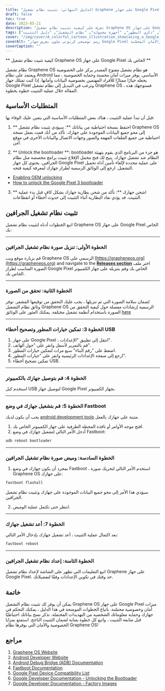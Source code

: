 ```yaml
---
title: "الدليل النهائي: تثبيت نظام تشغيل Graphene على جهاز Google Pixel"
draft: false
toc: true
date: 2023-05-21
description: "تعرف على كيفية تثبيت نظام تشغيل Graphene OS على جهاز Google Pixel لتحسين الخصوصية والأمان."
tags: ["نظام تشغيل الجرافين", "جوجل بيكسل", "خصوصية", "حماية", "ذكري المظهر", "أجهزة محمولة", "نظام التشغيل", "دليل التثبيت", "ROM مخصص", "تركز على الخصوصية", "حماية البيانات", "نظام تشغيل آمن", "مفتوح المصدر", "أمن الجهاز", "ميزات الخصوصية", "بيانات شخصية", "خصوصية الجوال", "خصوصية البيانات", "تخصيص الجهاز", "تكنولوجيا", "تركيب البكسل", "نظام تشغيل يركز على الخصوصية", "تثبيت نظام تشغيل الجرافين", "امن الهاتف", "الخصوصية والأمن", "تخصيص جهاز البكسل", "تحسينات الخصوصية", "دليل حماية البيانات", "نظام تشغيل آمن", "ميزات خصوصية Pixel", "خصوصية بيانات الجوال"]
cover: "/img/cover/A_colorful_cartoon_illustration_showcasing_a_Google_Pixel.png"
coverAlt: "رسم توضيحي كرتوني ملون يعرض جهاز Google Pixel مع درع يرمز إلى ميزات الخصوصية والأمان المحسّنة."
coverCaption: ""
---
```


** كيفية تثبيت نظام تشغيل Graphene OS على جهاز Google Pixel الخاص بك **

نظام تشغيل Graphene OS هو نظام تشغيل مفتوح المصدر يركز على الخصوصية ويعتمد على نظام Android الأساسي. يوفر ميزات أمان محسنة وحماية الخصوصية ، مما يجعله خيارًا ممتازًا للأفراد المهتمين بخصوصية البيانات وأمانها. إذا كنت تمتلك جهاز Google Pixel وترغب في التبديل إلى نظام تشغيل Graphene OS ، فستوجهك هذه المقالة خلال عملية التثبيت خطوة بخطوة.

## المتطلبات الأساسية

قبل أن تبدأ عملية التثبيت ، هناك بعض المتطلبات الأساسية التي يتعين عليك الوفاء بها:

1. ** احتفظ بنسخة احتياطية من بياناتك **: سيؤدي تثبيت نظام تشغيل Graphene OS إلى محو جميع البيانات الموجودة على جهازك. تأكد من أنك قمت بعمل نسخة احتياطية من جميع الملفات المهمة والصور وجهات الاتصال والبيانات الأخرى في موقع آمن.

2. ** Unlock the bootloader **: bootloader هو جزء من البرنامج الذي يقوم بتهيئة النظام عند تشغيل جهازك. يتيح لك فتح محمل الإقلاع تثبيت برامج مخصصة مثل نظام الجرافين. يحتوي كل جهاز Google Pixel على عملية محددة لإلغاء تأمين أداة تحميل التشغيل. ارجع إلى الوثائق الرسمية لطراز جهازك لمعرفة كيفية فتحه.

- [Enabling OEM unlocking](https://grapheneos.org/install/cli#enabling-oem-unlocking)
- [How to unlock the Google Pixel 3 bootloader](https://www.androidauthority.com/unlock-pixel-3-bootloader-915961/)

3. ** اشحن جهازك **: تأكد من شحن بطارية جهازك بشكل كافٍ قبل بدء عملية التثبيت. قد يؤدي نفاد البطارية أثناء التثبيت إلى حدوث أخطاء أو انقطاعات.

## تثبيت نظام تشغيل الجرافين

اتبع الخطوات أدناه لتثبيت نظام تشغيل Graphene OS على جهاز Google Pixel الخاص بك:

______

### الخطوة الأولى: تنزيل صورة نظام تشغيل الجرافين

قم بزيارة موقع ويب Graphene OS الرسمي على [https://grapheneos.org](https://grapheneos.org) and navigate to the [**Releases section**](https://grapheneos.org/releases) اختر ملف الصورة المناسب لطراز Google Pixel الخاص بك وقم بتنزيله على جهاز الكمبيوتر الخاص بك.

______

### الخطوة الثانية: تحقق من الصورة

لضمان سلامة الصورة التي تم تنزيلها ، يجب عليك التحقق من توقيعها المشفر. توفر وثائق نظام التشغيل Graphene OS الرسمية إرشادات مفصلة حول كيفية التحقق من الصورة باستخدام أنظمة تشغيل مختلفة. يمكنك العثور على الوثائق [here](https://grapheneos.org/usage#verify-grapheneos-image)

______

### الخطوة 3: تمكين خيارات المطور وتصحيح أخطاء USB

1. على جهاز Google Pixel ، انتقل إلى تطبيق "الإعدادات".
2. قم بالتمرير لأسفل وانقر على "حول الهاتف".
3. اضغط على "رقم البناء" سبع مرات لتمكين خيارات المطور.
4. ارجع إلى صفحة الإعدادات الرئيسية وانقر على "خيارات المطور".
5. تمكين تصحيح أخطاء USB.

______

### الخطوة 4: قم بتوصيل جهازك بالكمبيوتر

استخدم كبل USB لتوصيل جهاز Google Pixel بجهاز الكمبيوتر.

______

### الخطوة 5: قم بتشغيل جهازك في وضع Fastboot

يجب أن يكون لديك [android development tools](https://www.xda-developers.com/install-adb-windows-macos-linux/) مثبتة على جهازك بالفعل.

1. افتح موجه الأوامر أو نافذة المحطة الطرفية على جهاز الكمبيوتر الخاص بك.
2. أدخل الأمر التالي لتشغيل جهازك في وضع Fastboot:

```bash
adb reboot bootloader
```

______

### الخطوة السادسة: وميض صورة نظام تشغيل الجرافين

1. بمجرد أن يكون جهازك في وضع Fastboot ، استخدم الأمر التالي لتحريك صورة Graphene OS على جهازك:

```bash
fastboot flashall
```

سيؤدي هذا الأمر إلى محو جميع البيانات الموجودة على جهازك وتثبيت نظام تشغيل الجرافين.

2. انتظر حتى تكتمل عملية الوميض.

______

### الخطوة 7: أعد تشغيل جهازك

بعد اكتمال عملية التثبيت ، أعد تشغيل جهازك بإدخال الأمر التالي:

```bash
fastboot reboot
```

______

### الخطوة الثامنة: إعداد نظام تشغيل الجرافين

اتبع التعليمات التي تظهر على الشاشة لإعداد نظام تشغيل Graphene على جهاز Google Pixel. خذ وقتك في تكوين الإعدادات وفقًا لتفضيلاتك.

## خاتمة

يمكن أن يوفر لك تثبيت نظام التشغيل Graphene OS على جهاز Google Pixel ميزات أمان وخصوصية محسّنة. باتباع الخطوات الموضحة في هذا الدليل ، يمكنك التحكم في جهازك وحماية معلوماتك الشخصية من التهديدات المحتملة. تذكر نسخ بياناتك احتياطيًا قبل متابعة التثبيت ، واتبع كل خطوة بعناية لضمان التثبيت الناجح. استمتع بمزايا الخصوصية والأمان التي يوفرها نظام Graphene OS!

## مراجع

1. [Graphene OS Website](https://grapheneos.org/)
2. [Android Developer Website](https://developer.android.com/)
3. [Android Debug Bridge (ADB) Documentation](https://developer.android.com/studio/command-line/adb)
4. [Fastboot Documentation](https://developer.android.com/studio/releases/platform-tools#fastboot)
5. [Google Pixel Device Compatibility List](https://grapheneos.org/#devices)
6. [Google Developer Documentation - Unlocking the Bootloader](https://source.android.com/setup/build/running#unlocking-the-bootloader)
7. [Google Developer Documentation - Factory Images](https://developers.google.com/android/images)
